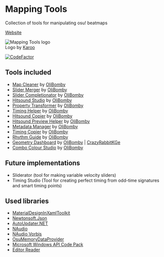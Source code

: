 # Mapping Tools
Collection of tools for manipulating osu! beatmaps

[Website](https://mappingtools.seira.moe/)


<p align="left">
  <img src="https://i.imgur.com/7JqvlNY.png" alt="Mapping Tools logo"/>
  <br/>Logo by <a href="https://osu.ppy.sh/users/1882522">Karoo</a>
</p>

[![CodeFactor](https://www.codefactor.io/repository/github/olibomby/mapping_tools/badge/master)](https://www.codefactor.io/repository/github/olibomby/mapping_tools/overview/master)

## Tools included
- [Map Cleaner](https://github.com/OliBomby/Map-Cleaner) by [OliBomby](https://github.com/OliBomby) 
- [Slider Merger]() by [OliBomby](https://github.com/OliBomby) 
- [Slider Completionator]() by [OliBomby](https://github.com/OliBomby) 
- [Hitsound Studio]() by [OliBomby](https://github.com/OliBomby) 
- [Property Transformer]() by [OliBomby](https://github.com/OliBomby) 
- [Timing Helper]() by [OliBomby](https://github.com/OliBomby) 
- [Hitsound Copier]() by [OliBomby](https://github.com/OliBomby) 
- [Hitsound Preview Helper]() by [OliBomby](https://github.com/OliBomby) 
- [Metadata Manager]() by [OliBomby](https://github.com/OliBomby)
- [Timing Copier]() by [OliBomby](https://github.com/OliBomby)
- [Rhythm Guide]() by [OliBomby](https://github.com/OliBomby)
- [Geometry Dashboard]() by [OliBomby](https://github.com/OliBomby) | [CrazyRabbitKGe](https://github.com/CrazyRabbitKGe)
- [Combo Colour Studio]() by [OliBomby](https://github.com/OliBomby)

## Future implementations
- Sliderator (tool for making variable velocity sliders)
- Timing Studio (Tool for creating perfect timing from odd-time signatures and smart timing points)

## Used libraries
- [MaterialDesignInXamlToolkit](https://github.com/MaterialDesignInXAML/MaterialDesignInXamlToolkit)
- [Newtonsoft.Json](https://github.com/JamesNK/Newtonsoft.Json)
- [AutoUpdater.NET](https://github.com/ravibpatel/AutoUpdater.NET)
- [NAudio](https://github.com/naudio/NAudio)
- [NAudio Vorbis](https://github.com/naudio/Vorbis)
- [OsuMemoryDataProvider](https://github.com/Piotrekol)
- [Microsoft Windows API Code Pack](https://github.com/aybe/Windows-API-Code-Pack-1.1)
- [Editor Reader](https://github.com/Karoo13/EditorReader)
